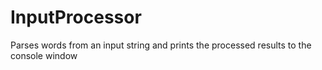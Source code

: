 # InputProcessor
Parses words from an input string and prints the processed results to the console window

